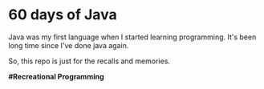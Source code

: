 
# 60 days of Java

Java was my first language when I started learning programming. It's been long time since I've done java again.

So, this repo is just for the recalls and memories.

**#Recreational Programming**
